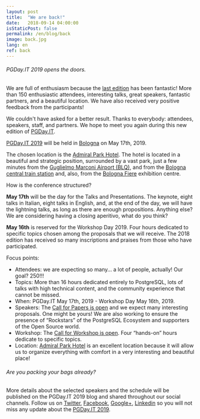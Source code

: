 ```yaml
---
layout: post
title:  "We are back!"
date:   2018-09-14 04:00:00
isStaticPost: false
permalink: /en/blog/back
image: back.jpg
lang: en
ref: back
---
```


<h6>PGDay.IT 2019 opens the doors.</h6>

We are full of enthusiasm because the [last edition](https://2018.pgday.it/en/) has been fantastic!
More than 150 enthusiastic attendees, interesting talks, great speakers, fantastic partners, and a beautiful location. We have also received very positive feedback from the participants!

We couldn't have asked for a better result.
Thanks to everybody: attendees, speakers, staff, and partners. We hope to meet you again during this new edition of [PGDay.IT](https://2019.pgday.it/en/).

[PGDay.IT 2019](https://2019.pgday.it/en/) will be held in [Bologna](https://www.bolognawelcome.com/en/) on May 17th, 2019.

The chosen location is the [Admiral Park Hotel](https://2019.pgday.it/en/logistics/). The hotel is located in a beautiful and strategic position, surrounded by a vast park, just a few minutes from the [Guglielmo Marconi Airport (BLQ)](https://www.bologna-airport.it/en/travellers.aspx?idC=61676&LN=en-US), and from the [Bologna central train station](https://www.bolognacentrale.it/en/) and, also, from the [Bologna Fiere](http://www.bolognafiere.it/en/home) exhibition centre.

How is the conference structured?

**May 17th** will be the day for the Talks and Presentations. The keynote, eight talks in Italian, eight talks in English, and,  at the end of the day, we will have the lightning talks, as long as there are enough propositions. Anything else? We are considering having a closing aperitivo, what do you think?

**May 16th** is reserved for the Workshop Day 2019. Four hours dedicated to specific topics chosen among the proposals that we will receive. The 2018 edition has received so many inscriptions and praises from those who have participated.

Focus points:
* Attendees: we are expecting so many… a lot of people, actually! Our goal? 250!!!
* Topics: More than 16 hours dedicated entirely to PostgreSQL, lots of talks with high technical content, and the community experience that cannot be missed.
* When: PGDay.IT May 17th, 2019 - Workshop Day May 16th, 2019.
* Speakers: The [Call for Papers is open](https://2019.pgday.it/en/blog/cfp) and we expect many interesting proposals. One might be yours! We are also working to ensure the presence of “Rockstars” of the PostgreSQL Ecosystem and supporters of the Open Source world.
* Workshop: The [Call for Workshop is open](https://2019.pgday.it/en/blog/cfw). Four “hands-on” hours dedicate to specific topics.
* Location: [Admiral Park Hotel](https://2019.pgday.it/en/logistics/) is an excellent location because it will allow us to organize everything with comfort in a very interesting and beautiful place!

<h6>Are you packing your bags already?</h6>

More details about the selected speakers and the schedule will be published on the PGDay.IT 2019 blog and shared throughout our social channels.
Follow us on [Twitter](https://twitter.com/PGDayIT), [Facebook](https://www.facebook.com/ITPUG/), [Google+](https://plus.google.com/114060631874544975126), [Linkedin](https://www.linkedin.com/company/itpug) so you will not miss any update about the [PGDay.IT 2019](https://2019.pgday.it/en/).
